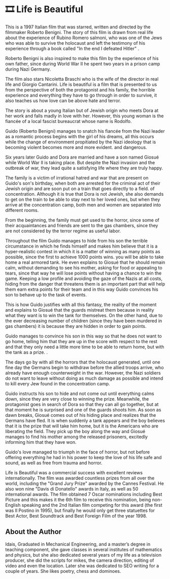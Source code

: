# 🎞️ Life is Beautiful

This is a 1997 Italian film that was starred, written and directed by the filmmaker Roberto Benigni. The story of this film is drawn from real life about the experience of Rubino Romero salmoni, who was one of the Jews who was able to survive the holocaust and left the testimony of his experience through a book called "In the end I defeated Hitler" .

Roberto Benigni is also inspired to make this film by the experience of his own father, since during World War II he spent two years in a prison camp during Nazi Germany.

The film also stars Nicoletta Braschi who is the wife of the director in real life and Giorgio Cantarini. Life is beautiful is a film that is presented to us from the perspective of both the protagonist and his family, the horrible experience and everything they have to go through in order to survive, it also teaches us how love can be above hate and terror.

The story is about a young Italian but of Jewish origin who meets Dora at her work and falls madly in love with her. However, this young woman is the fiancée of a local fascist bureaucrat whose name is Rodolfo.

Guido (Roberto Benigni) manages to snatch his fiancée from the Nazi leader as a romantic process begins with the girl of his dreams, all this occurs while the change of environment propitiated by the Nazi ideology that is becoming violent becomes more and more evident. and dangerous.

Six years later Guido and Dora are married and have a son named Giosué while World War II is taking place. But despite the Nazi invasion and the outbreak of war, they lead quite a satisfying life where they are truly happy.

The family is a victim of irrational hatred and war that are present on Guido's son's birthday, when both are arrested for the criminal act of their Jewish origin and are soon put on a train that goes directly to a field. of concentration. Although it is true that Dora is not Jewish, she also demands to get on the train to be able to stay next to her loved ones, but when they arrive at the concentration camp, both men and women are separated into different rooms.

From the beginning, the family must get used to the horror, since some of their acquaintances and friends are sent to the gas chambers, since they are not considered by the terror regime as useful labor.

Throughout the film Guido manages to hide from his son the terrible circumstance in which he finds himself and makes him believe that it is a hyper-realistic contest in which it is a matter of winning as many points as possible, since the first to achieve 1000 points wins. you will be able to take home a real armored tank. He even explains to Giosué that he should remain calm, without demanding to see his mother, asking for food or appealing to tears, since that way he will lose points without having a chance to win the game. Keeping a low profile and avoiding the gaze of the Nazis at all costs, hiding from the danger that threatens them is an important part that will help them earn extra points for their team and in this way Guido convinces his son to behave up to the task of events.

This is how Guido justifies with all this fantasy, the reality of the moment and explains to Giosué that the guards mistreat them because in reality what they want is to win the tank for themselves. On the other hand, due to the ever decreasing number of children (since they have been murdered in gas chambers) it is because they are hidden in order to gain points.

Guido manages to convince his son in this way so that he does not want to go home, telling him that they are up in the score with respect to the rest and that they only need a little more time to be able to return home, but with the tank as a prize. .

The days go by with all the horrors that the holocaust generated, until one fine day the Germans begin to withdraw before the allied troops arrive, who already have enough counterweight in the war. However, the Nazi soldiers do not want to leave without doing as much damage as possible and intend to kill every Jew found in the concentration camp.

Guido instructs his son to hide and not come out until everything calms down, since they are very close to winning the prize. Meanwhile, the protagonist goes in search of Dora so that they can all go together, but at that moment he is surprised and one of the guards shoots him. As soon as dawn breaks, Giosué comes out of his hiding place and realizes that the Germans have fled. It is when suddenly a tank appears and the boy believes that it is the prize that will take him home, but it is the Americans who are liberating the field. They pick up the boy along the way and Giosué manages to find his mother among the released prisoners, excitedly informing him that they have won.

Guido's love managed to triumph in the face of horror, but not before offering everything he had in his power to keep the love of his life safe and sound, as well as free from trauma and horror.

Life is Beautiful was a commercial success with excellent reviews internationally. The film was awarded countless prizes from all over the world, including the "Grand Jury Prize" awarded by the Cannes Festival. He also won nine "Davis di Donatello" awards in Italy, as well as 50 international awards. The film obtained 7 Oscar nominations including Best Picture and this makes it the 6th film to receive this nomination, being non-English speaking and the 2nd Italian film competing for this award (the first was Il Postino in 1995), but finally he would only get three statuettes for Best Actor, Best Soundtrack and Best Foreign Film of the year 1998.

## About the Author

Idais, Graduated in Mechanical Engineering, and a master’s degree in teaching component, she gave classes in several institutes of mathematics and physics, but she also dedicated several years of my life as a television producer, she did the scripts for mikes, the camera direction, editing of video and even the location. Later she was dedicated to SEO writing for a couple of years. She likes poetry, chess and dominoes.
